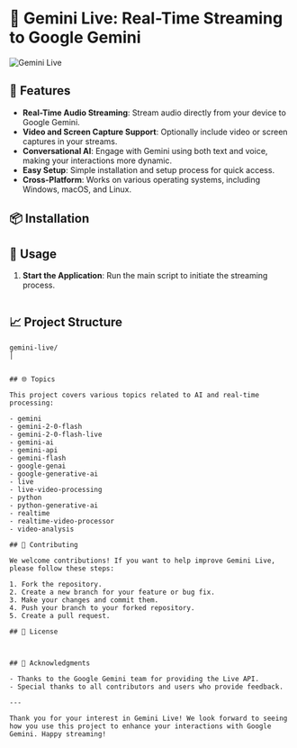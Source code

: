 # 🎥 Gemini Live: Real-Time Streaming to Google Gemini

![Gemini Live](https://img.shields.io/badge/Gemini_Live-Real--Time_Streaming-blue)


## 🚀 Features

- **Real-Time Audio Streaming**: Stream audio directly from your device to Google Gemini.
- **Video and Screen Capture Support**: Optionally include video or screen captures in your streams.
- **Conversational AI**: Engage with Gemini using both text and voice, making your interactions more dynamic.
- **Easy Setup**: Simple installation and setup process for quick access.
- **Cross-Platform**: Works on various operating systems, including Windows, macOS, and Linux.

## 📦 Installation



## 🔧 Usage

1. **Start the Application**: Run the main script to initiate the streaming process.

   ```bash


## 📈 Project Structure

```
gemini-live/
│


## 🌐 Topics

This project covers various topics related to AI and real-time processing:

- gemini
- gemini-2-0-flash
- gemini-2-0-flash-live
- gemini-ai
- gemini-api
- gemini-flash
- google-genai
- google-generative-ai
- live
- live-video-processing
- python
- python-generative-ai
- realtime
- realtime-video-processor
- video-analysis

## 🤝 Contributing

We welcome contributions! If you want to help improve Gemini Live, please follow these steps:

1. Fork the repository.
2. Create a new branch for your feature or bug fix.
3. Make your changes and commit them.
4. Push your branch to your forked repository.
5. Create a pull request.

## 📄 License



## 🎉 Acknowledgments

- Thanks to the Google Gemini team for providing the Live API.
- Special thanks to all contributors and users who provide feedback.

---

Thank you for your interest in Gemini Live! We look forward to seeing how you use this project to enhance your interactions with Google Gemini. Happy streaming!